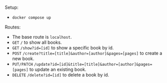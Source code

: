 Setup:
- `docker compose up`

Routes:
- The base route is `localhost`.
- `GET` `/` to show all books.
- `GET` `/show?id=[id]` to show a specific book by id.
- `POST` `/create?title=[title]&author=[author]&pages=[pages]` to create a new book.
- `PUT/PATCH` `/update?id=[id]&title=[title]&author=[author]&pages=[pages]` to update an existing book.
- `DELETE` `/delete?id=[id]` to delete a book by id.